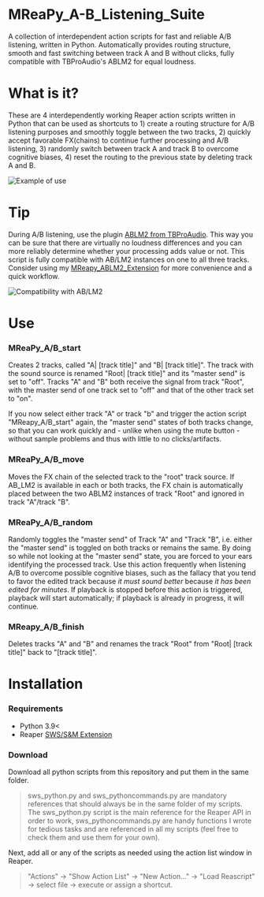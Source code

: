 # MReaPy_A-B_Listening_Suite
A collection of interdependent action scripts for fast and reliable A/B listening, written in Python. Automatically provides routing structure, smooth and fast switching between track A and B without clicks, fully compatible with TBProAudio's ABLM2 for equal loudness.



# What is it?
These are 4 interdependently working Reaper action scripts written in Python that can be used as shortcuts to 1) create a routing structure for A/B listening purposes and smoothly toggle between the two tracks, 2) quickly accept favorable FX(chains) to continue further processing and A/B listening, 3) randomly switch between track A and track B to overcome cognitive biases, 4) reset the routing to the previous state by deleting track A and B.

![Example of use](https://github.com/MarlonKr/MReaPy_A-B_Listening_Suite/blob/main/ABLM.gif)



# Tip
During A/B listening, use the plugin [ABLM2 from TBProAudio](https://www.tbproaudio.de/products/ablm). This way you can be sure that there are virtually no loudness differences and you can more reliably determine whether your processing adds value or not. This script is fully compatible with AB/LM2 instances on one to all three tracks. Consider using my [MReapy_ABLM2_Extension](https://github.com/MarlonKr/MReaPy_ABLM2_Extension) for more convenience and a quick workflow.

![Compatibility with AB/LM2](https://github.com/MarlonKr/MReaPy_A-B_Listening_Suite/blob/main/ABLM2.gif)



# Use
### MReaPy_A/B_start
Creates 2 tracks, called "A| [track title]" and "B| [track title]". The track with the sound source is renamed "Root| [track title]" and its "master send" is set to "off". Tracks "A" and "B" both receive the signal from track "Root", with the master send of one track set to "off" and that of the other track set to "on". 

If you now select either track "A" or track "b" and trigger the action script "MReapy_A/B_start" again, the "master send" states of both tracks change, so that you can work quickly and - unlike when using the mute button - without sample problems and thus with little to no clicks/artifacts. 

### MReaPy_A/B_move
Moves the FX chain of the selected track to the "root" track source. If AB_LM2 is available in each or both tracks, the FX chain is automatically placed between the two ABLM2 instances of track "Root" and ignored in track "A"/track "B".

### MReaPy_A/B_random
Randomly toggles the "master send" of Track "A" and "Track "B", i.e. either the "master send" is toggled on both tracks or remains the same. By doing so while not looking at the "master send" state, you are forced to your ears identifying the processed track. Use this action frequently when listening A/B to overcome possible cognitive biases, such as the fallacy that you tend to favor the edited track because _it must sound better_ because _it has been edited for minutes_. If playback is stopped before this action is triggered, playback will start automatically; if playback is already in progress, it will continue.

### MReapy_A/B_finish
Deletes tracks "A" and "B" and renames the track "Root" from "Root| [track title]" back to "[track title]".



# Installation 
### Requirements
- Python 3.9<
- Reaper [SWS/S&M Extension](https://www.sws-extension.org/) 

### Download 
Download all python scripts from this repository and put them in the same folder. 

>sws_python.py and sws_pythoncommands.py are mandatory references that should always be in the same folder of my scripts. The sws_python.py script is the main reference for the Reaper API in order to work, sws_pythoncommands.py are handy functions I wrote for tedious tasks and are referenced in all my scripts (feel free to check them and use them for your own).

Next, add all or any of the scripts as needed using the action list window in Reaper.

>"Actions" → "Show Action List" → "New Action..." → "Load Reascript" → select file → execute or assign a shortcut.




